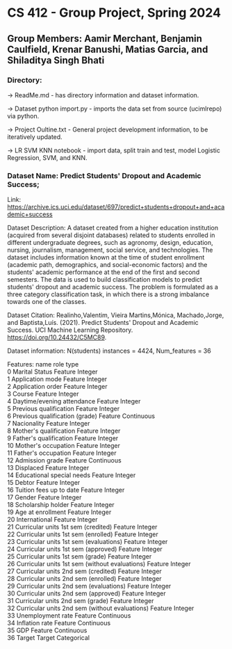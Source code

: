 
# CS 412 - Group Project, Spring 2024

## Group Members: Aamir Merchant, Benjamin Caulfield, Krenar Banushi, Matias Garcia, and Shiladitya Singh Bhati

### Directory:

-> ReadMe.md - has directory information and dataset information.

-> Dataset python import.py - imports the data set from source (ucimlrepo) via python.

-> Project Oultine.txt - General project development information, to be iteratively updated.

-> LR SVM KNN notebook - import data, split train and test, model Logistic Regression, SVM, and KNN.


### Dataset Name: Predict Students' Dropout and Academic Success; 
Link: https://archive.ics.uci.edu/dataset/697/predict+students+dropout+and+academic+success

Dataset Description: A dataset created from a higher education institution (acquired from several disjoint databases) related to students enrolled in different undergraduate degrees, such as agronomy, design, education, nursing, journalism, management, social service, and technologies. The dataset includes information known at the time of student enrollment (academic path, demographics, and social-economic factors) and the students' academic performance at the end of the first and second semesters. The data is used to build classification models to predict students' dropout and academic success. The problem is formulated as a three category classification task, in which there is a strong imbalance towards one of the classes.

Dataset Citation: Realinho,Valentim, Vieira Martins,Mónica, Machado,Jorge, and Baptista,Luís. (2021). Predict Students' Dropout and Academic Success. UCI Machine Learning Repository. https://doi.org/10.24432/C5MC89.

Dataset information: 
N(students) instances = 4424, Num_features = 36

Features:
                                              name     role         type  
0                                   Marital Status  Feature      Integer   
1                                 Application mode  Feature      Integer   
2                                Application order  Feature      Integer   
3                                           Course  Feature      Integer   
4                       Daytime/evening attendance  Feature      Integer   
5                           Previous qualification  Feature      Integer   
6                   Previous qualification (grade)  Feature   Continuous   
7                                      Nacionality  Feature      Integer   
8                           Mother's qualification  Feature      Integer   
9                           Father's qualification  Feature      Integer   
10                             Mother's occupation  Feature      Integer   
11                             Father's occupation  Feature      Integer   
12                                 Admission grade  Feature   Continuous   
13                                       Displaced  Feature      Integer   
14                       Educational special needs  Feature      Integer   
15                                          Debtor  Feature      Integer   
16                         Tuition fees up to date  Feature      Integer   
17                                          Gender  Feature      Integer   
18                              Scholarship holder  Feature      Integer   
19                               Age at enrollment  Feature      Integer   
20                                   International  Feature      Integer   
21             Curricular units 1st sem (credited)  Feature      Integer   
22             Curricular units 1st sem (enrolled)  Feature      Integer   
23          Curricular units 1st sem (evaluations)  Feature      Integer   
24             Curricular units 1st sem (approved)  Feature      Integer   
25                Curricular units 1st sem (grade)  Feature      Integer   
26  Curricular units 1st sem (without evaluations)  Feature      Integer   
27             Curricular units 2nd sem (credited)  Feature      Integer   
28             Curricular units 2nd sem (enrolled)  Feature      Integer   
29          Curricular units 2nd sem (evaluations)  Feature      Integer   
30             Curricular units 2nd sem (approved)  Feature      Integer   
31                Curricular units 2nd sem (grade)  Feature      Integer   
32  Curricular units 2nd sem (without evaluations)  Feature      Integer   
33                               Unemployment rate  Feature   Continuous   
34                                  Inflation rate  Feature   Continuous   
35                                             GDP  Feature   Continuous   
36                                          Target   Target  Categorical   

